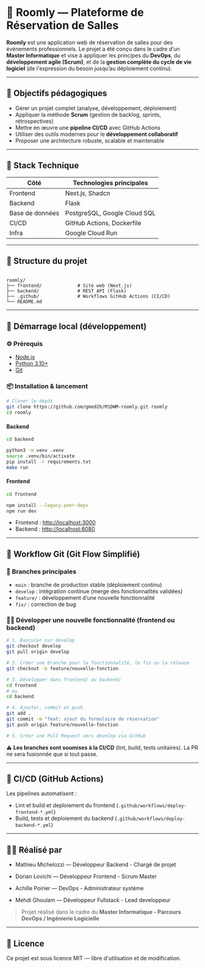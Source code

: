 # 🏢 Roomly — Plateforme de Réservation de Salles

**Roomly** est une application web de réservation de salles pour des événements professionnels. Le projet a été conçu dans le cadre d’un **Master Informatique** et vise à appliquer les principes du **DevOps**, du **développement agile (Scrum)**, et de la **gestion complète du cycle de vie logiciel** (de l'expression du besoin jusqu’au déploiement continu).

---

## 🎯 Objectifs pédagogiques

- Gérer un projet complet (analyse, développement, déploiement)
- Appliquer la méthode **Scrum** (gestion de backlog, sprints, rétrospectives)
- Mettre en œuvre une **pipeline CI/CD** avec GitHub Actions
- Utiliser des outils modernes pour le **développement collaboratif**
- Proposer une architecture robuste, scalable et maintenable

---

## 🧱 Stack Technique

| Côté            | Technologies principales               |
| --------------- | -------------------------------------- |
| Frontend        | Next.js, Shadcn                        |
| Backend         | Flask                                  |
| Base de données | PostgreSQL, Google Cloud SQL           |
| CI/CD           | GitHub Actions, Dockerfile             |
| Infra           | Google Cloud Run                       |

---

## 📁 Structure du projet

```

roomly/
├── frontend/             # Site web (Next.js)
├── backend/              # REST API (Flask)
├── .github/              # Workflows GitHub Actions (CI/CD)
└── README.md

```

---

## 🚀 Démarrage local (développement)

### ⚙️ Prérequis

- [Node.js](https://nodejs.org/)
- [Python 3.10+](https://www.python.org/)
- [Git](https://git-scm.com/)

### 📦 Installation & lancement

```bash
# Cloner le dépôt
git clone https://github.com/gmed2b/M1DWM-roomly.git roomly
cd roomly

```

#### Backend
```bash
cd backend

python3 -m venv .venv
source .venv/bin/activate
pip install -r requirements.txt
make run
```

#### Frontend

```bash
cd frontend

npm install --legacy-peer-deps
npm run dev
```

- Frontend : [http://localhost:3000](http://localhost:3000)
- Backend : [http://localhost:8080](http://localhost:8080)

---

## 🔄 Workflow Git (Git Flow Simplifié)

### 🌿 Branches principales

- `main` : branche de production stable (déploiement continu)
- `develop` : intégration continue (merge des fonctionnalités validées)
- `feature/` : développement d’une nouvelle fonctionnalité
- `fix/` : correction de bug

### 🧑‍💻 Développer une nouvelle fonctionnalité (frontend ou backend)

```bash
# 1. Basculer sur develop
git checkout develop
git pull origin develop

# 2. Créer une branche pour la fonctionnalité, le fix ou la release
git checkout -b feature/nouvelle-fonction

# 3. Développer dans frontend/ ou backend/
cd frontend
# ou
cd backend

# 4. Ajouter, commit et push
git add .
git commit -m "feat: ajout du formulaire de réservation"
git push origin feature/nouvelle-fonction

# 5. Créer une Pull Request vers develop via GitHub
```

⚠️ **Les branches sont soumises à la CI/CD** (lint, build, tests unitaires). La PR ne sera fusionnée que si tout passe.

---

## 🔁 CI/CD (GitHub Actions)

Les pipelines automatisent :

- Lint et build et deploiement du frontend (`.github/workflows/deploy-frontend-*.yml`)
- Build, tests et deploiement du backend (`.github/workflows/deploy-backend-*.yml`)

---

## 👨‍🎓 Réalisé par

- Mathieu Michelozzi — Développeur Backend - Chargé de projet

- Dorian Lovichi — Développeur Frontend - Scrum Master

- Achille Poirier — DevOps - Administrateur système

- Mehdi Ghoulam — Développeur Fullstack - Lead developpeur

> Projet réalisé dans le cadre du **Master Informatique - Parcours DevOps / Ingénierie Logicielle**

---

## 📄 Licence

Ce projet est sous licence MIT — libre d'utilisation et de modification.

